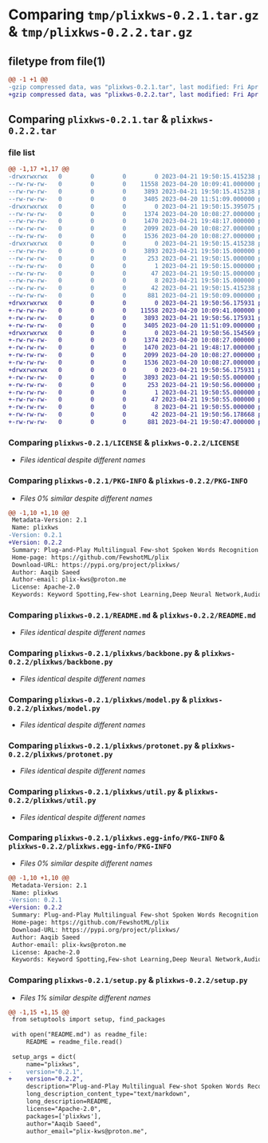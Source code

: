 # Comparing `tmp/plixkws-0.2.1.tar.gz` & `tmp/plixkws-0.2.2.tar.gz`

## filetype from file(1)

```diff
@@ -1 +1 @@
-gzip compressed data, was "plixkws-0.2.1.tar", last modified: Fri Apr 21 19:50:15 2023, max compression
+gzip compressed data, was "plixkws-0.2.2.tar", last modified: Fri Apr 21 19:50:56 2023, max compression
```

## Comparing `plixkws-0.2.1.tar` & `plixkws-0.2.2.tar`

### file list

```diff
@@ -1,17 +1,17 @@
-drwxrwxrwx   0        0        0        0 2023-04-21 19:50:15.415238 plixkws-0.2.1/
--rw-rw-rw-   0        0        0    11558 2023-04-20 10:09:41.000000 plixkws-0.2.1/LICENSE
--rw-rw-rw-   0        0        0     3893 2023-04-21 19:50:15.415238 plixkws-0.2.1/PKG-INFO
--rw-rw-rw-   0        0        0     3405 2023-04-20 11:51:09.000000 plixkws-0.2.1/README.md
-drwxrwxrwx   0        0        0        0 2023-04-21 19:50:15.395075 plixkws-0.2.1/plixkws/
--rw-rw-rw-   0        0        0     1374 2023-04-20 10:08:27.000000 plixkws-0.2.1/plixkws/backbone.py
--rw-rw-rw-   0        0        0     1470 2023-04-21 19:48:17.000000 plixkws-0.2.1/plixkws/model.py
--rw-rw-rw-   0        0        0     2099 2023-04-20 10:08:27.000000 plixkws-0.2.1/plixkws/protonet.py
--rw-rw-rw-   0        0        0     1536 2023-04-20 10:08:27.000000 plixkws-0.2.1/plixkws/util.py
-drwxrwxrwx   0        0        0        0 2023-04-21 19:50:15.415238 plixkws-0.2.1/plixkws.egg-info/
--rw-rw-rw-   0        0        0     3893 2023-04-21 19:50:15.000000 plixkws-0.2.1/plixkws.egg-info/PKG-INFO
--rw-rw-rw-   0        0        0      253 2023-04-21 19:50:15.000000 plixkws-0.2.1/plixkws.egg-info/SOURCES.txt
--rw-rw-rw-   0        0        0        1 2023-04-21 19:50:15.000000 plixkws-0.2.1/plixkws.egg-info/dependency_links.txt
--rw-rw-rw-   0        0        0       47 2023-04-21 19:50:15.000000 plixkws-0.2.1/plixkws.egg-info/requires.txt
--rw-rw-rw-   0        0        0        8 2023-04-21 19:50:15.000000 plixkws-0.2.1/plixkws.egg-info/top_level.txt
--rw-rw-rw-   0        0        0       42 2023-04-21 19:50:15.415238 plixkws-0.2.1/setup.cfg
--rw-rw-rw-   0        0        0      881 2023-04-21 19:50:09.000000 plixkws-0.2.1/setup.py
+drwxrwxrwx   0        0        0        0 2023-04-21 19:50:56.175931 plixkws-0.2.2/
+-rw-rw-rw-   0        0        0    11558 2023-04-20 10:09:41.000000 plixkws-0.2.2/LICENSE
+-rw-rw-rw-   0        0        0     3893 2023-04-21 19:50:56.175931 plixkws-0.2.2/PKG-INFO
+-rw-rw-rw-   0        0        0     3405 2023-04-20 11:51:09.000000 plixkws-0.2.2/README.md
+drwxrwxrwx   0        0        0        0 2023-04-21 19:50:56.154569 plixkws-0.2.2/plixkws/
+-rw-rw-rw-   0        0        0     1374 2023-04-20 10:08:27.000000 plixkws-0.2.2/plixkws/backbone.py
+-rw-rw-rw-   0        0        0     1470 2023-04-21 19:48:17.000000 plixkws-0.2.2/plixkws/model.py
+-rw-rw-rw-   0        0        0     2099 2023-04-20 10:08:27.000000 plixkws-0.2.2/plixkws/protonet.py
+-rw-rw-rw-   0        0        0     1536 2023-04-20 10:08:27.000000 plixkws-0.2.2/plixkws/util.py
+drwxrwxrwx   0        0        0        0 2023-04-21 19:50:56.175931 plixkws-0.2.2/plixkws.egg-info/
+-rw-rw-rw-   0        0        0     3893 2023-04-21 19:50:55.000000 plixkws-0.2.2/plixkws.egg-info/PKG-INFO
+-rw-rw-rw-   0        0        0      253 2023-04-21 19:50:56.000000 plixkws-0.2.2/plixkws.egg-info/SOURCES.txt
+-rw-rw-rw-   0        0        0        1 2023-04-21 19:50:55.000000 plixkws-0.2.2/plixkws.egg-info/dependency_links.txt
+-rw-rw-rw-   0        0        0       47 2023-04-21 19:50:55.000000 plixkws-0.2.2/plixkws.egg-info/requires.txt
+-rw-rw-rw-   0        0        0        8 2023-04-21 19:50:55.000000 plixkws-0.2.2/plixkws.egg-info/top_level.txt
+-rw-rw-rw-   0        0        0       42 2023-04-21 19:50:56.178668 plixkws-0.2.2/setup.cfg
+-rw-rw-rw-   0        0        0      881 2023-04-21 19:50:47.000000 plixkws-0.2.2/setup.py
```

### Comparing `plixkws-0.2.1/LICENSE` & `plixkws-0.2.2/LICENSE`

 * *Files identical despite different names*

### Comparing `plixkws-0.2.1/PKG-INFO` & `plixkws-0.2.2/PKG-INFO`

 * *Files 0% similar despite different names*

```diff
@@ -1,10 +1,10 @@
 Metadata-Version: 2.1
 Name: plixkws
-Version: 0.2.1
+Version: 0.2.2
 Summary: Plug-and-Play Multilingual Few-shot Spoken Words Recognition
 Home-page: https://github.com/FewshotML/plix
 Download-URL: https://pypi.org/project/plixkws/
 Author: Aaqib Saeed
 Author-email: plix-kws@proton.me
 License: Apache-2.0
 Keywords: Keyword Spotting,Few-shot Learning,Deep Neural Network,Audio,Speech
```

### Comparing `plixkws-0.2.1/README.md` & `plixkws-0.2.2/README.md`

 * *Files identical despite different names*

### Comparing `plixkws-0.2.1/plixkws/backbone.py` & `plixkws-0.2.2/plixkws/backbone.py`

 * *Files identical despite different names*

### Comparing `plixkws-0.2.1/plixkws/model.py` & `plixkws-0.2.2/plixkws/model.py`

 * *Files identical despite different names*

### Comparing `plixkws-0.2.1/plixkws/protonet.py` & `plixkws-0.2.2/plixkws/protonet.py`

 * *Files identical despite different names*

### Comparing `plixkws-0.2.1/plixkws/util.py` & `plixkws-0.2.2/plixkws/util.py`

 * *Files identical despite different names*

### Comparing `plixkws-0.2.1/plixkws.egg-info/PKG-INFO` & `plixkws-0.2.2/plixkws.egg-info/PKG-INFO`

 * *Files 0% similar despite different names*

```diff
@@ -1,10 +1,10 @@
 Metadata-Version: 2.1
 Name: plixkws
-Version: 0.2.1
+Version: 0.2.2
 Summary: Plug-and-Play Multilingual Few-shot Spoken Words Recognition
 Home-page: https://github.com/FewshotML/plix
 Download-URL: https://pypi.org/project/plixkws/
 Author: Aaqib Saeed
 Author-email: plix-kws@proton.me
 License: Apache-2.0
 Keywords: Keyword Spotting,Few-shot Learning,Deep Neural Network,Audio,Speech
```

### Comparing `plixkws-0.2.1/setup.py` & `plixkws-0.2.2/setup.py`

 * *Files 1% similar despite different names*

```diff
@@ -1,15 +1,15 @@
 from setuptools import setup, find_packages
 
 with open("README.md") as readme_file:
     README = readme_file.read()
 
 setup_args = dict(
     name="plixkws",
-    version="0.2.1",
+    version="0.2.2",
     description="Plug-and-Play Multilingual Few-shot Spoken Words Recognition",
     long_description_content_type="text/markdown",
     long_description=README,
     license="Apache-2.0",
     packages=['plixkws'],
     author="Aaqib Saeed",
     author_email="plix-kws@proton.me",
```

